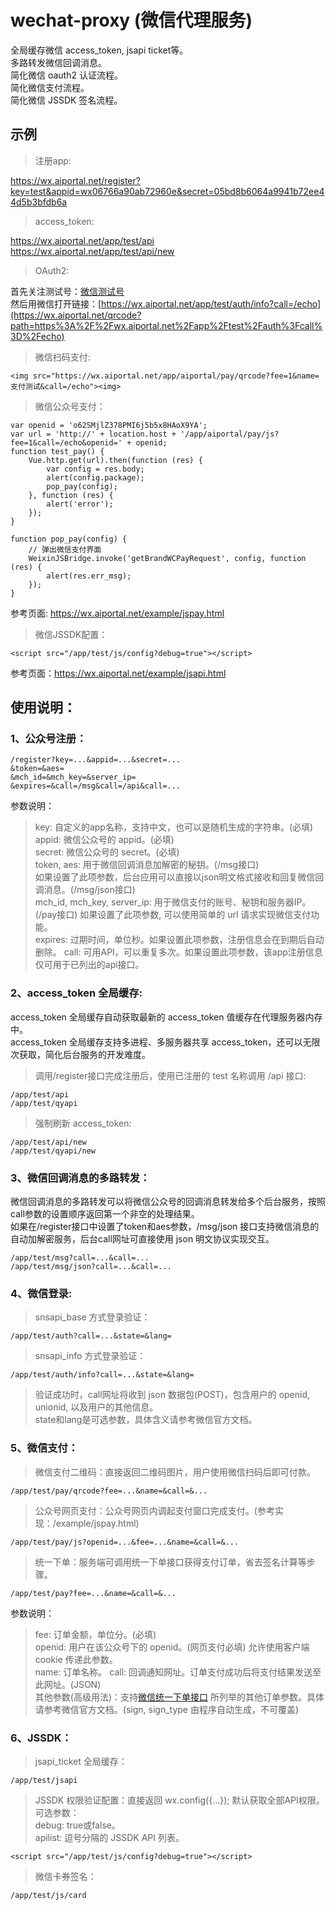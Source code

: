 # wechat-proxy (微信代理服务)

全局缓存微信 access_token, jsapi ticket等。  
多路转发微信回调消息。  
简化微信 oauth2 认证流程。  
简化微信支付流程。  
简化微信 JSSDK 签名流程。  

## 示例

> 注册app:
  
  https://wx.aiportal.net/register?key=test&appid=wx06766a90ab72960e&secret=05bd8b6064a9941b72ee44d5b3bfdb6a

> access_token:   
  
  https://wx.aiportal.net/app/test/api  
  https://wx.aiportal.net/app/test/api/new
  
> OAuth2:  
  
  首先关注测试号：[微信测试号](http://mmbiz.qpic.cn/mmbiz_jpg/lgEc2N7A7WB5fepEujANMWCLDLGCZjKX2EqjWXObAMN85Jdo7L4h8MuMpecvQWicViawn7nW3YlcRmvzhNjGLscA/0)  
  然后用微信打开链接：[https://wx.aiportal.net/app/test/auth/info?call=/echo](https://wx.aiportal.net/qrcode?path=https%3A%2F%2Fwx.aiportal.net%2Fapp%2Ftest%2Fauth%3Fcall%3D%2Fecho)

> 微信扫码支付:
  
    <img src="https://wx.aiportal.net/app/aiportal/pay/qrcode?fee=1&name=支付测试&call=/echo"><img>

> 微信公众号支付：
  
    var openid = 'o62SMjlZ378PMI6j5b5x8HAoX9YA';
    var url = 'http://' + location.host + '/app/aiportal/pay/js?fee=1&call=/echo&openid=' + openid;
    function test_pay() {
        Vue.http.get(url).then(function (res) {
            var config = res.body;
            alert(config.package);
            pop_pay(config);
        }, function (res) {
            alert('error');
        });
    }

    function pop_pay(config) {
        // 弹出微信支付界面
        WeixinJSBridge.invoke('getBrandWCPayRequest', config, function (res) {
            alert(res.err_msg);
        });
    }
    
  参考页面: <https://wx.aiportal.net/example/jspay.html>

> 微信JSSDK配置：

    <script src="/app/test/js/config?debug=true"></script>

  参考页面：<https://wx.aiportal.net/example/jsapi.html>

## 使用说明：

### 1、公众号注册：
    /register?key=...&appid=...&secret=...
    &token=&aes=
    &mch_id=&mch_key=&server_ip=
	&expires=&call=/msg&call=/api&call=...

参数说明：  
 > key: 自定义的app名称，支持中文，也可以是随机生成的字符串。(必填)   
 > appid: 微信公众号的 appid。(必填)  
 > secret: 微信公众号的 secret。(必填)  
 > token, aes: 用于微信回调消息加解密的秘钥。(/msg接口)  
 如果设置了此项参数，后台应用可以直接以json明文格式接收和回复微信回调消息。(/msg/json接口)   
 > mch_id, mch_key, server_ip: 用于微信支付的账号、秘钥和服务器IP。(/pay接口)
 如果设置了此项参数, 可以使用简单的 url 请求实现微信支付功能。  
 > expires: 过期时间，单位秒。如果设置此项参数，注册信息会在到期后自动删除。
 > call: 可用API，可以重复多次。如果设置此项参数，该app注册信息仅可用于已列出的api接口。
 
### 2、access_token 全局缓存:
access_token 全局缓存自动获取最新的 access_token 值缓存在代理服务器内存中。  
access_token 全局缓存支持多进程、多服务器共享 access_token，还可以无限次获取，简化后台服务的开发难度。

> 调用/register接口完成注册后，使用已注册的 test 名称调用 /api 接口:

    /app/test/api
    /app/test/qyapi

> 强制刷新 access_token:  

    /app/test/api/new
    /app/test/qyapi/new

### 3、微信回调消息的多路转发：  

微信回调消息的多路转发可以将微信公众号的回调消息转发给多个后台服务，按照call参数的设置顺序返回第一个非空的处理结果。  
如果在/register接口中设置了token和aes参数，/msg/json 接口支持微信消息的自动加解密服务，后台call网址可直接使用 json 明文协议实现交互。    

    /app/test/msg?call=...&call=...  
    /app/test/msg/json?call=...&call=...

### 4、微信登录:

> snsapi_base 方式登录验证：  
    
    /app/test/auth?call=...&state=&lang=

> snsapi_info 方式登录验证：

    /app/test/auth/info?call=...&state=&lang=

> 验证成功时，call网址将收到 json 数据包(POST)，包含用户的 openid, unionid, 以及用户的其他信息。  
> state和lang是可选参数，具体含义请参考微信官方文档。  

### 5、微信支付：

>微信支付二维码：直接返回二维码图片，用户使用微信扫码后即可付款。
    
    /app/test/pay/qrcode?fee=...&name=&call=&...
    
>公众号网页支付：公众号网页内调起支付窗口完成支付。(参考实现：/example/jspay.html)
    
    /app/test/pay/js?openid=...&fee=...&name=&call=&...

>统一下单：服务端可调用统一下单接口获得支付订单，省去签名计算等步骤。

    /app/test/pay?fee=...&name=&call=&...

参数说明：
> fee: 订单金额，单位分。(必填)  
> openid: 用户在该公众号下的 openid。(网页支付必填) 允许使用客户端 cookie 传递此参数。  
> name: 订单名称。
> call: 回调通知网址。订单支付成功后将支付结果发送至此网址。(JSON)  
> 其他参数(高级用法)：支持[微信统一下单接口](https://www.google.com.hk/url?sa=t&rct=j&q=&esrc=s&source=web&cd=1&ved=0ahUKEwiToMqf1aPWAhWLxrwKHZEMBXEQFggnMAA&url=https%3A%2F%2Fpay.weixin.qq.com%2Fwiki%2Fdoc%2Fapi%2Fjsapi.php%3Fchapter%3D9_1&usg=AFQjCNEaVYHJTMZBzBO8zk_BbWFVCKfXwQ)
所列举的其他订单参数。具体请参考微信官方文档。(sign, sign_type 由程序自动生成，不可覆盖)

### 6、JSSDK：

> jsapi_ticket 全局缓存：

    /app/test/jsapi

> JSSDK 权限验证配置：直接返回 wx.config({...}); 默认获取全部API权限。  
> 可选参数：  
> debug: true或false。  
> apilist: 逗号分隔的 JSSDK API 列表。

    <script src="/app/test/js/config?debug=true"></script>

> 微信卡券签名：
   
    /app/test/js/card
   
